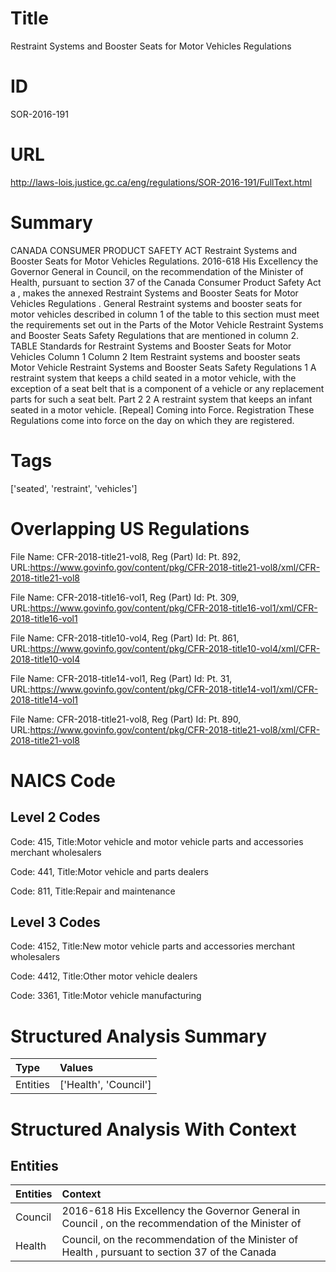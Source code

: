 # Title
Restraint Systems and Booster Seats for Motor Vehicles Regulations


# ID
SOR-2016-191

# URL
http://laws-lois.justice.gc.ca/eng/regulations/SOR-2016-191/FullText.html


# Summary
CANADA CONSUMER PRODUCT SAFETY ACT Restraint Systems and Booster Seats for Motor Vehicles Regulations.
2016-618 His Excellency the Governor General in Council, on the recommendation of the Minister of Health, pursuant to section 37 of the  Canada Consumer Product Safety Act a , makes the annexed  Restraint Systems and Booster Seats for Motor Vehicles Regulations .
General Restraint systems and booster seats for motor vehicles described in column 1 of the table to this section must meet the requirements set out in the Parts of the  Motor Vehicle Restraint Systems and Booster Seats Safety Regulations  that are mentioned in column 2.
TABLE Standards for Restraint Systems and Booster Seats for Motor Vehicles Column 1 Column 2 Item Restraint systems and booster seats Motor Vehicle Restraint Systems and Booster Seats Safety Regulations 1 A restraint system that keeps a child seated in a motor vehicle, with the exception of a seat belt that is a component of a vehicle or any replacement parts for such a seat belt.
Part 2 2 A restraint system that keeps an infant seated in a motor vehicle.
[Repeal] Coming into Force.
Registration These Regulations come into force on the day on which they are registered.


# Tags
['seated', 'restraint', 'vehicles']


# Overlapping US Regulations
File Name: CFR-2018-title21-vol8, Reg (Part) Id: Pt. 892, URL:https://www.govinfo.gov/content/pkg/CFR-2018-title21-vol8/xml/CFR-2018-title21-vol8

File Name: CFR-2018-title16-vol1, Reg (Part) Id: Pt. 309, URL:https://www.govinfo.gov/content/pkg/CFR-2018-title16-vol1/xml/CFR-2018-title16-vol1

File Name: CFR-2018-title10-vol4, Reg (Part) Id: Pt. 861, URL:https://www.govinfo.gov/content/pkg/CFR-2018-title10-vol4/xml/CFR-2018-title10-vol4

File Name: CFR-2018-title14-vol1, Reg (Part) Id: Pt. 31, URL:https://www.govinfo.gov/content/pkg/CFR-2018-title14-vol1/xml/CFR-2018-title14-vol1

File Name: CFR-2018-title21-vol8, Reg (Part) Id: Pt. 890, URL:https://www.govinfo.gov/content/pkg/CFR-2018-title21-vol8/xml/CFR-2018-title21-vol8




# NAICS Code
## Level 2 Codes
Code: 415, Title:Motor vehicle and motor vehicle parts and accessories merchant wholesalers

Code: 441, Title:Motor vehicle and parts dealers

Code: 811, Title:Repair and maintenance




## Level 3 Codes
Code: 4152, Title:New motor vehicle parts and accessories merchant wholesalers

Code: 4412, Title:Other motor vehicle dealers

Code: 3361, Title:Motor vehicle manufacturing







# Structured Analysis Summary
| Type     | Values                |
|:---------|:----------------------|
| Entities | ['Health', 'Council'] |


# Structured Analysis With Context
 


## Entities
| Entities   | Context                                                                                             |
|:-----------|:----------------------------------------------------------------------------------------------------|
| Council    | 2016-618 His Excellency the Governor General in  Council , on the recommendation of the Minister of |
| Health     | Council, on the recommendation of the Minister of Health , pursuant to section 37 of the Canada     |


